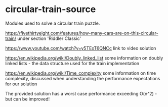 # circular-train-source
Modules used to solve a circular train puzzle.

https://fivethirtyeight.com/features/how-many-cars-are-on-this-circular-train/
under section 'Riddler Classic'

https://www.youtube.com/watch?v=y5TExT6QNCc link to video solution

https://en.wikipedia.org/wiki/Doubly_linked_list some information on doubly linked lists - the data structure used for the train implementation

https://en.wikipedia.org/wiki/Time_complexity some information on time complexity, discussed when understanding the performance expectations for our solution

The provided solution has a worst case performance exceeding O(n^2) - but can be improved!
